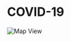 # COVID-19
![Map View](https://github.com/GauravNadar/COVID-19/screens/Screenshot_worldMap.jpg "World Covid-19 Tracker")
